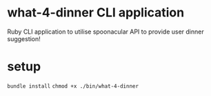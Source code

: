 # what-4-dinner CLI application

Ruby CLI application to utilise spoonacular API to provide user dinner suggestion!

# setup

`bundle install`
`chmod +x ./bin/what-4-dinner`

